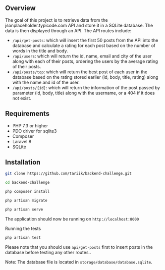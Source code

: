 

## Overview
The goal of this project is to retrieve data from the jsonplaceholder.typicode.com API and store it in a SQLite database. The data is then displayed through an API. The API routes include:

- `/api/get-posts`: which will insert the first 50 posts from the API into the database and calculate a rating for each post based on the number of words in the title and body.
- `/api/users`: which will return the id, name, email and city of the user along with each of their posts, ordering the users by the average rating of their posts.
- `/api/posts/top`: which will return the best post of each user in the database based on the rating stored earlier (id, body, title, rating) along with the name and id of the user.
- `/api/posts/{id}`: which will return the information of the post passed by parameter (id, body, title) along with the username, or a 404 if it does not exist.

## Requirements
- PHP 7.3 or higher
-  PDO driver for sqlite3 
- Composer
- Laravel 8
- SQLite

## Installation

```sh
git clone https://github.com/tariik/backend-challenge.git
```
```sh
cd backend-challenge
```
```sh
php composer install
```
```sh
php artisan migrate
```
```sh
php artisan serve
```
The application should now be running on `http://localhost:8000`

Running the tests

```sh
php artisan test
```

Please note that you should use  `api/get-posts`  first to insert posts in the database before testing any other routes..

Note: The database file is located in `storage/database/database.sqlite`.
